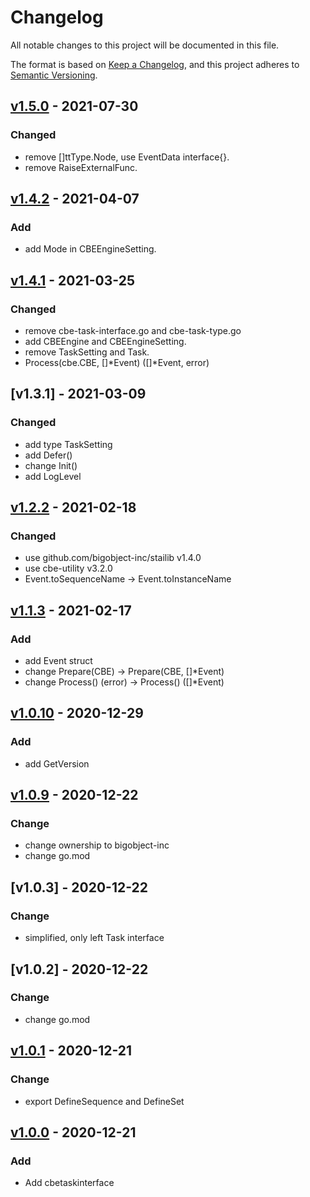 # Changelog

All notable changes to this project will be documented in this file.

The format is based on [Keep a Changelog](https://keepachangelog.com/en/1.0.0/),
and this project adheres to [Semantic Versioning](https://semver.org/spec/v2.0.0.html).


## [v1.5.0] - 2021-07-30

### Changed

- remove []ttType.Node, use EventData interface{}.
- remove RaiseExternalFunc.


## [v1.4.2] - 2021-04-07

### Add

- add Mode in CBEEngineSetting.


## [v1.4.1] - 2021-03-25

### Changed

- remove cbe-task-interface.go and cbe-task-type.go
- add CBEEngine and CBEEngineSetting.
- remove TaskSetting and Task.
- Process(cbe.CBE, []*Event) ([]*Event, error)

## [v1.3.1] - 2021-03-09

### Changed

- add type TaskSetting
- add Defer()
- change Init()
- add LogLevel

## [v1.2.2] - 2021-02-18

### Changed

- use github.com/bigobject-inc/stailib v1.4.0
- use cbe-utility v3.2.0
- Event.toSequenceName -> Event.toInstanceName

## [v1.1.3] - 2021-02-17

### Add

- add Event struct
- change Prepare(CBE) -> Prepare(CBE, []*Event)
- change Process() (error) -> Process() ([]*Event)


## [v1.0.10] - 2020-12-29

### Add

- add GetVersion

## [v1.0.9] - 2020-12-22

### Change

- change ownership to bigobject-inc
- change go.mod


## [v1.0.3] - 2020-12-22

### Change

- simplified, only left Task interface

## [v1.0.2] - 2020-12-22

### Change

- change go.mod

## [v1.0.1] - 2020-12-21

### Change

- export DefineSequence and DefineSet


## [v1.0.0] - 2020-12-21

### Add

- Add cbetaskinterface

[v1.5.0]: github.com/bigobject-inc/cbetaskinterface/archive/v1.5.0
[v1.4.2]: github.com/bigobject-inc/cbetaskinterface/archive/v1.4.2
[v1.4.1]: github.com/bigobject-inc/cbetaskinterface/archive/v1.4.1
[v1.3.0]: github.com/bigobject-inc/cbetaskinterface/archive/v1.3.0
[v1.2.2]: github.com/bigobject-inc/cbetaskinterface/archive/v1.2.2
[v1.1.3]: github.com/bigobject-inc/cbetaskinterface/archive/v1.1.3
[v1.0.10]: github.com/bigobject-inc/cbetaskinterface/archive/v1.0.10
[v1.0.9]: github.com/bigobject-inc/cbetaskinterface/archive/v1.0.9
[v1.0.1]: github.com/bigobject-inc/cbetaskinterface/archive/v1.0.1
[v1.0.0]: github.com/bigobject-inc/cbetaskinterface/archive/v1.0.0

